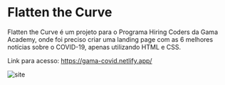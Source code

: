 # Flatten the Curve 
Flatten the Curve é um projeto para o Programa Hiring Coders da Gama Academy, onde foi preciso criar uma landing page com as 6 melhores notícias sobre o COVID-19, apenas utilizando HTML e CSS.

Link para acesso:
https://gama-covid.netlify.app/

![site](https://user-images.githubusercontent.com/63657280/79702455-52cd5c80-827b-11ea-946f-c0af9a94a1de.JPG)